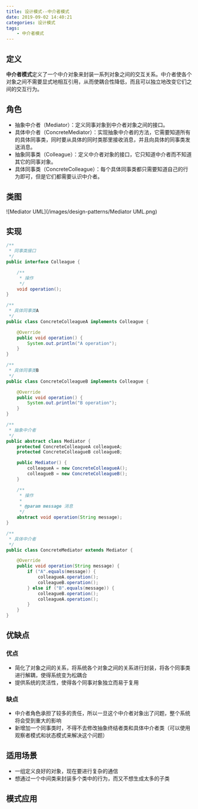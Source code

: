 ```yaml
---
title: 设计模式--中介者模式
date: 2019-09-02 14:40:21
categories: 设计模式
tags:
	- 中介者模式
---
```

## 定义
**中介者模式**定义了一个中介对象来封装一系列对象之间的交互关系。中介者使各个对象之间不需要显式地相互引用，从而使耦合性降低，而且可以独立地改变它们之间的交互行为。

## 角色
* 抽象中介者（Mediator）：定义同事对象到中介者对象之间的接口。
* 具体中介者（ConcreteMediator）：实现抽象中介者的方法，它需要知道所有的具体同事类，同时要从具体的同时类那里接收消息，并且向具体的同事类发送消息。
* 抽象同事类（Colleague）：定义中介者对象的接口，它只知道中介者而不知道其它的同事对象。
* 具体同事类（ConcreteColleague）：每个具体同事类都只需要知道自己的行为即可，但是它们都需要认识中介者。

## 类图
![Mediator UML](/images/design-patterns/Mediator UML.png)

## 实现
```java
/**
 * 同事类接口
 */
public interface Colleague {

    /**
     * 操作
     */
    void operation();
}

/**
 * 具体同事类A
 */
public class ConcreteColleagueA implements Colleague {

    @Override
    public void operation() {
        System.out.println("A operation");
    }
}

/**
 * 具体同事类B
 */
public class ConcreteColleagueB implements Colleague {

    @Override
    public void operation() {
        System.out.println("B operation");
    }
}

/**
 * 抽象中介者
 */
public abstract class Mediator {
    protected ConcreteColleagueA colleagueA;
    protected ConcreteColleagueB colleagueB;

    public Mediator() {
        colleagueA = new ConcreteColleagueA();
        colleagueB = new ConcreteColleagueB();
    }

    /**
     * 操作
     *
     * @param message 消息
     */
    abstract void operation(String message);
}

/**
 * 具体中介者
 */
public class ConcreteMediator extends Mediator {

    @Override
    public void operation(String message) {
        if ("A".equals(message)) {
            colleagueA.operation();
            colleagueB.operation();
        } else if ("B".equals(message)) {
            colleagueB.operation();
            colleagueA.operation();
        }
    }
}
```

## 优缺点
### 优点
* 简化了对象之间的关系，将系统各个对象之间的关系进行封装，将各个同事类进行解耦，使得系统变为松耦合
* 提供系统的灵活性，使得各个同事对象独立而易于复用

### 缺点
* 中介者角色承担了较多的责任，所以一旦这个中介者对象出了问题，整个系统将会受到重大的影响
* 新增加一个同事类时，不得不去修改抽象终结者类和具体中介者类（可以使用观察者模式和状态模式来解决这个问题）

## 适用场景
* 一组定义良好的对象，现在要进行复杂的通信
* 想通过一个中间类来封装多个类中的行为，而又不想生成太多的子类

## 模式应用